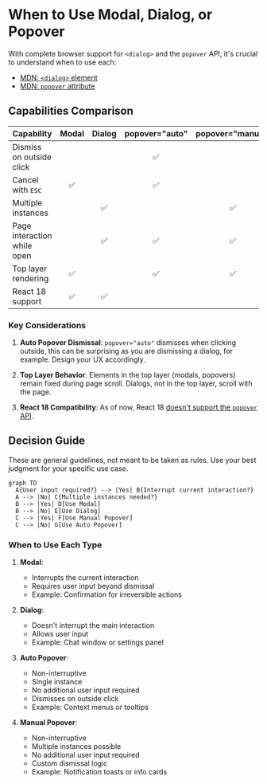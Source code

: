 # When to Use Modal, Dialog, or Popover

With complete browser support for `<dialog>` and the `popover` API, it's crucial to understand when to use each:

- [MDN: `<dialog>` element](https://developer.mozilla.org/en-US/docs/Web/HTML/Element/dialog)
- [MDN: `popover` attribute](https://developer.mozilla.org/en-US/docs/Web/HTML/Global_attributes/popover)

## Capabilities Comparison

| Capability                  | Modal | Dialog | popover="auto" | popover="manual" |
| --------------------------- | :---: | :----: | :------------: | :--------------: |
| Dismiss on outside click    |       |        |       ✅       |                  |
| Cancel with <kbd>ESC</kbd>  |  ✅   |        |       ✅       |                  |
| Multiple instances          |       |   ✅   |                |        ✅        |
| Page interaction while open |       |   ✅   |       ✅       |        ✅        |
| Top layer rendering         |  ✅   |        |       ✅       |        ✅        |
| React 18 support            |  ✅   |   ✅   |                |                  |

### Key Considerations

1. **Auto Popover Dismissal**: `popover="auto"` dismisses when clicking outside, this can be surprising as you are dismissing a dialog, for example. Design your UX accordingly.

2. **Top Layer Behavior**: Elements in the top layer (modals, popovers) remain fixed during page scroll. Dialogs, not in the top layer, scroll with the page.

3. **React 18 Compatibility**: As of now, React 18 [doesn't support the `popover` API](https://github.com/facebook/react/issues/27479#issuecomment-2193766635).

## Decision Guide

These are general guidelines, not meant to be taken as rules. Use your best judgment for your specific use case.

```mermaid
graph TD
  A{User input required?} --> |Yes| B{Interrupt current interaction?}
  A --> |No| C{Multiple instances needed?}
  B --> |Yes| D[Use Modal]
  B --> |No| E[Use Dialog]
  C --> |Yes| F[Use Manual Popover]
  C --> |No| G[Use Auto Popover]
```

### When to Use Each Type

1. **Modal**:

   - Interrupts the current interaction
   - Requires user input beyond dismissal
   - Example: Confirmation for irreversible actions

2. **Dialog**:

   - Doesn't interrupt the main interaction
   - Allows user input
   - Example: Chat window or settings panel

3. **Auto Popover**:

   - Non-interruptive
   - Single instance
   - No additional user input required
   - Dismisses on outside click
   - Example: Context menus or tooltips

4. **Manual Popover**:

   - Non-interruptive
   - Multiple instances possible
   - No additional user input required
   - Custom dismissal logic
   - Example: Notification toasts or info cards
